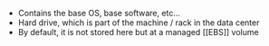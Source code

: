 - Contains the base OS, base software, etc...
- Hard drive, which is part of the machine / rack in the data center
- By default, it is not stored here but at a managed [[EBS]] volume